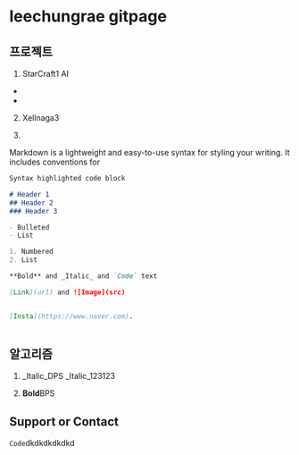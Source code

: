 # leechungrae gitpage

## 프로젝트


1. StarCraft1 AI
-
-

2. Xellnaga3 

3. 


Markdown is a lightweight and easy-to-use syntax for styling your writing. It includes conventions for

```markdown
Syntax highlighted code block

# Header 1
## Header 2
### Header 3

- Bulleted
- List

1. Numbered
2. List

**Bold** and _Italic_ and `Code` text

[Link](url) and ![Image](src)
```

```markdown

[Insta](https://www.naver.com).



```


##  알고리즘


1. _Italic_DPS
_Italic_123123


2. **Bold**BPS



## Support or Contact


`Code`dkdkdkdkdkd

